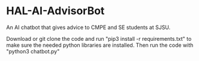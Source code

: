 # HAL-AI-AdvisorBot
An AI chatbot that gives advice to CMPE and SE students at SJSU.

Download or git clone the code and 
run "pip3 install -r requirements.txt" to make sure the needed python libraries are installed.
Then run the code with "python3 chatbot.py"
